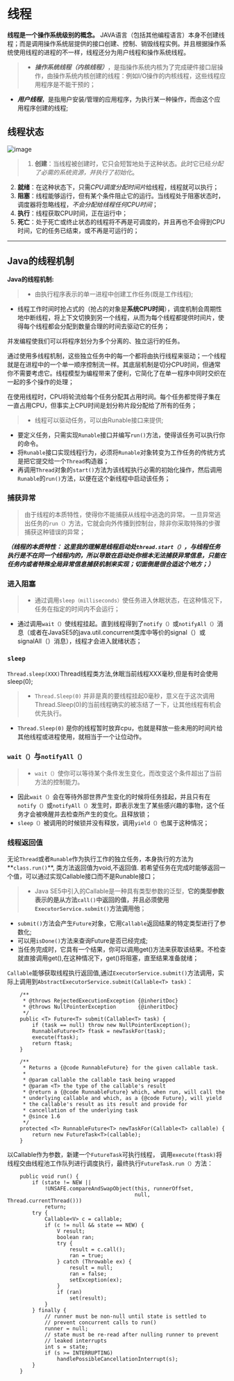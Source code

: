 # 线程
**线程是一个操作系统级别的概念。**
JAVA语言（包括其他编程语言）本身不创建线程；而是调用操作系统层提供的接口创建、控制、销毁线程实例。并且根据操作系统使用线程的进程的不一样，线程还分为用户线程和操作系统线程。
>+ ***操作系统线程（内核线程）***，是指操作系统内核为了完成硬件接口层操作，由操作系统内核创建的线程：例如I/O操作的内核线程，这些线程应用程序是不能干预的；
+ ***用户线程***，是指用户安装/管理的应用程序，为执行某一种操作，而由这个应用程序创建的线程;

## 线程状态

![image](/images/threadstatus.png)

>1. **创建**：当线程被创建时，它只会短暂地处于这种状态。此时它已经*分配了必需的系统资源，并执行了初始化*。
2. **就绪**：在这种状态下，只需*CPU调度分配时间片*给线程，线程就可以执行；
3. **阻塞**：线程能够运行，但有某个条件阻止它的运行。当线程处于阻塞状态时，调度器将忽略线程，*不会分配给线程任何CPU时间*；
4. **执行**：线程获取CPU时间，正在运行中；
5. **死亡**：处于死亡或终止状态的线程将不再是可调度的，并且再也不会得到CPU时间，它的任务已结束，或不再是可运行的；

---
## Java的线程机制

**Java的线程机制:**
>* 由执行程序表示的单一进程中创建工作任务(既是工作线程);
* 线程工作时间时抢占式的（抢占的对象是**系统CPU时间**），调度机制会周期性地中断线程，将上下文切换到另一个线程，从而为每个线程都提供时间片，使得每个线程都会分配到数量合理的时间去驱动它的任务；

并发编程使我们可以将程序划分为多个分离的、独立运行的任务。

通过使用多线程机制，这些独立任务中的每一个都将由执行线程来驱动；一个线程就是在进程中的一个单一顺序控制流一样。其底层机制是切分CPU时间，但通常你不需要考虑它。线程模型为编程带来了便利，它简化了在单一程序中同时交织在一起的多个操作的处理；

在使用线程时，CPU将轮流给每个任务分配其占用时间。每个任务都觉得子集在一直占用CPU，但事实上CPU时间是划分称片段分配给了所有的任务；


>* 线程可以驱动任务，可以由Runable接口来提供;
* 要定义任务，只需实现`Runable`接口并编写`run()`方法，使得该任务可以执行你的命令。
* 将`Runable`接口实现线程行为，必须将`Runable`对象转变为工作任务的传统方式是把它提交给一个`Thread`构造器；
* 再调用`Thread`对象的`start()`方法为该线程执行必需的初始化操作，然后调用`Runable`的`run()`方法，以便在这个新线程中启动该任务；

### 捕获异常
>由于线程的本质特性，使得你不能捕获从线程中逃逸的异常。
一旦异常逃出任务的`run（）`方法，它就会向外传播到控制台，除非你采取特殊的步骤捕获这种错误的异常；

***（线程的本质特性： 这里我的理解是线程启动处`thread.start（）`，与线程任务执行是不在同一个线程内的，所以导致在启动处你根本无法捕获异常信息，只能在任务内或者特殊全局异常信息捕获机制来实现；切面倒是很合适这个地方；）***


### 进入阻塞

>* 通过调用`sleep（milliseconds）`使任务进入休眠状态，在这种情况下，任务在指定的时间内不会运行；
* 通过调用`wait（）`使线程挂起。直到线程得到了`notify（）`或`notifyAll（）`消息（或者在JavaSE5的java.util.concurrent类库中等价的signal（）或signalAll（）消息），线程才会进入就绪状态；

### `sleep`

`Thread.sleep(XXX)`Thread线程类方法,休眠当前线程XXX毫秒,但是有时会使用sleep(0);

>* `Thread.Sleep(0)` 并非是真的要线程挂起0毫秒，意义在于这次调用Thread.Sleep(0)的当前线程确实的被冻结了一下，让其他线程有机会优先执行。
* `Thread.Sleep(0)` 是你的线程暂时放弃cpu，也就是释放一些未用的时间片给其他线程或进程使用，就相当于一个让位动作。



### `wait（）`与`notifyAll（）`

>* `wait（）`使你可以等待某个条件发生变化，而改变这个条件超出了当前方法的控制能力。
  * 因此`wait（）`会在等待外部世界产生变化的时候将任务挂起，并且只有在`notify（）`或`notifyAll（）`发生时，即表示发生了某些感兴趣的事物，这个任务才会被唤醒并去检查所产生的变化。且释放锁；
* `sleep（）`被调用的时候锁并没有释放，调用`yield（）`也属于这种情况；

### 线程返回值

无论`Thread`或者`Runable`作为执行工作的独立任务，本身执行的方法为**`class.run()`**, 类方法返回值为void,不返回值.
若希望任务在完成时能够返回一个值，可以通过实现Callable接口而不是Runable接口；
>* Java SE5中引入的Callable是一种具有类型参数的泛型，**它的类型参数表示的是从方法`call()`中返回的值，并且必须使用`ExecutorService.submit()`方法调用他**；
* `submit()`方法会产生`Future`对象，它用`Callable`返回结果的特定类型进行了参数化;
* 可以用`isDone()`方法来查询Future是否已经完成;
* 当任务完成时，它具有一个结果，你可以调用get()方法来获取该结果。不检查就直接调用get(),在这种情况下，get()将阻塞，直至结果准备就绪；


`Callable`能够获取线程执行返回值,通过`ExecutorService.submit()`方法调用，实际上调用到`AbstractExecutorService.submit(Callable<T> task)`：

```
    /**
     * @throws RejectedExecutionException {@inheritDoc}
     * @throws NullPointerException       {@inheritDoc}
     */
    public <T> Future<T> submit(Callable<T> task) {
        if (task == null) throw new NullPointerException();
        RunnableFuture<T> ftask = newTaskFor(task);
        execute(ftask);
        return ftask;
    }

    /**
     * Returns a {@code RunnableFuture} for the given callable task.
     *
     * @param callable the callable task being wrapped
     * @param <T> the type of the callable's result
     * @return a {@code RunnableFuture} which, when run, will call the
     * underlying callable and which, as a {@code Future}, will yield
     * the callable's result as its result and provide for
     * cancellation of the underlying task
     * @since 1.6
     */
    protected <T> RunnableFuture<T> newTaskFor(Callable<T> callable) {
        return new FutureTask<T>(callable);
    }
```

以Callable作为参数，新建一个`FutureTask`可执行线程， 调用`execute(ftask)`将线程交由线程池工作队列进行调度执行，最终执行`FutureTask.run（）`方法：

```
	public void run() {
        if (state != NEW ||
            !UNSAFE.compareAndSwapObject(this, runnerOffset,
                                         null, Thread.currentThread()))
            return;
        try {
            Callable<V> c = callable;
            if (c != null && state == NEW) {
                V result;
                boolean ran;
                try {
                    result = c.call();
                    ran = true;
                } catch (Throwable ex) {
                    result = null;
                    ran = false;
                    setException(ex);
                }
                if (ran)
                    set(result);
            }
        } finally {
            // runner must be non-null until state is settled to
            // prevent concurrent calls to run()
            runner = null;
            // state must be re-read after nulling runner to prevent
            // leaked interrupts
            int s = state;
            if (s >= INTERRUPTING)
                handlePossibleCancellationInterrupt(s);
        }
    }
```

